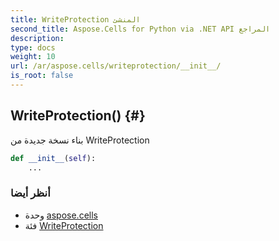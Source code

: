 ```yaml
---
title: WriteProtection المنشئ
second_title: Aspose.Cells for Python via .NET API المراجع
description:
type: docs
weight: 10
url: /ar/aspose.cells/writeprotection/__init__/
is_root: false
---
```

##  WriteProtection() {#}
بناء نسخة جديدة من WriteProtection



```python
def __init__(self):
    ...
```





###  أنظر أيضا
* وحدة [aspose.cells](../../)
* فئة [WriteProtection](/cells/python-net/ar/aspose.cells/writeprotection)
